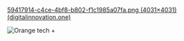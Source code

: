 [59417914-c4ce-4bf8-b802-f1c1985a07fa.png (4031×4031) (digitalinnovation.one)](https://hermes.digitalinnovation.one/tracks/59417914-c4ce-4bf8-b802-f1c1985a07fa.png)

![Orange tech +]()


